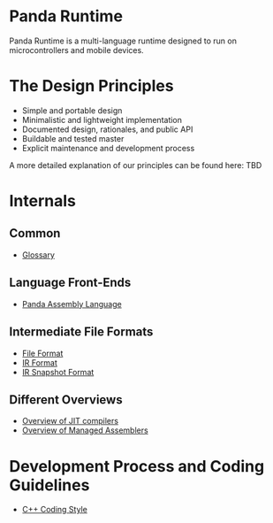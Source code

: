 # Panda Runtime

Panda Runtime is a multi-language runtime designed to run on microcontrollers and mobile devices.

# The Design Principles

* Simple and portable design
* Minimalistic and lightweight implementation
* Documented design, rationales, and public API
* Buildable and tested master
* Explicit maintenance and development process

A more detailed explanation of our principles can be found here: TBD

# Internals

## Common
* [Glossary](glossary.md)

## Language Front-Ends
* [Panda Assembly Language](assembly_format.md)

## Intermediate File Formats
* [File Format](file_format.md)
* [IR Format](ir_format.md)
* [IR Snapshot Format](dump_format.md)

## Different Overviews
* [Overview of JIT compilers](overview-of-jit-compilers.md)
* [Overview of Managed Assemblers](overview-of-managed-assemblers.md)

# Development Process and Coding Guidelines
* [C++ Coding Style](coding-style.md)
